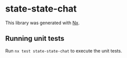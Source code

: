 # state-state-chat

This library was generated with [Nx](https://nx.dev).

## Running unit tests

Run `nx test state-state-chat` to execute the unit tests.
